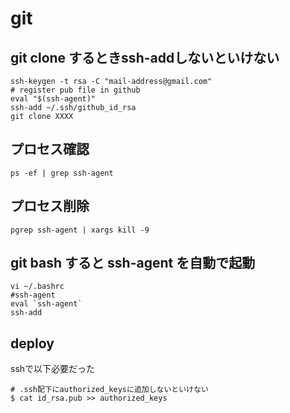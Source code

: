 # git

## git clone するときssh-addしないといけない
```shell script
ssh-keygen -t rsa -C "mail-address@gmail.com"
# register pub file in github
eval "$(ssh-agent)"
ssh-add ~/.ssh/github_id_rsa
git clone XXXX
```

## プロセス確認
```shell script
ps -ef | grep ssh-agent
```

## プロセス削除
```shell script
pgrep ssh-agent | xargs kill -9
```
## git bash すると ssh-agent を自動で起動
```shell script
vi ~/.bashrc
#ssh-agent
eval `ssh-agent`
ssh-add

```

## deploy

sshで以下必要だった
```shell script
# .ssh配下にauthorized_keysに追加しないといけない
$ cat id_rsa.pub >> authorized_keys
```

